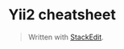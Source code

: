 # Yii2 cheatsheet

> Written with [StackEdit](https://stackedit.io/).

### 
<!--stackedit_data:
eyJoaXN0b3J5IjpbMTUyNjIxNjk4N119
-->